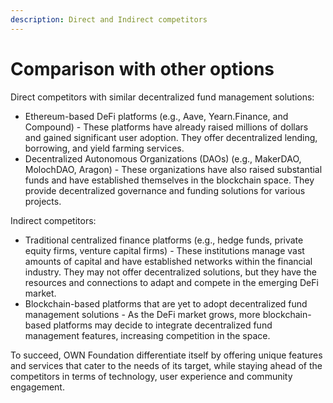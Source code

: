 ```yaml
---
description: Direct and Indirect competitors
---
```


# Comparison with other options​

Direct competitors with similar decentralized fund management solutions:

* Ethereum-based DeFi platforms (e.g., Aave, Yearn.Finance, and Compound) - These platforms have already raised millions of dollars and gained significant user adoption. They offer decentralized lending, borrowing, and yield farming services.
* Decentralized Autonomous Organizations (DAOs) (e.g., MakerDAO, MolochDAO, Aragon) - These organizations have also raised substantial funds and have established themselves in the blockchain space. They provide decentralized governance and funding solutions for various projects.

Indirect competitors:

* Traditional centralized finance platforms (e.g., hedge funds, private equity firms, venture capital firms) - These institutions manage vast amounts of capital and have established networks within the financial industry. They may not offer decentralized solutions, but they have the resources and connections to adapt and compete in the emerging DeFi market.
* Blockchain-based platforms that are yet to adopt decentralized fund management solutions - As the DeFi market grows, more blockchain-based platforms may decide to integrate decentralized fund management features, increasing competition in the space.

To succeed, OWN Foundation differentiate itself by offering unique features and services that cater to the needs of its target, while staying ahead of the competitors in terms of technology, user experience and community engagement.
